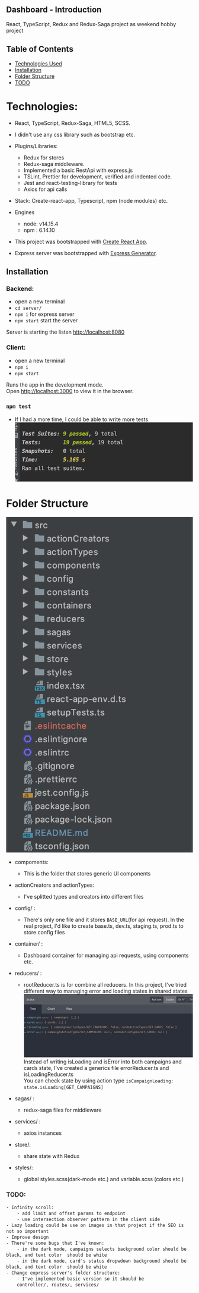 ## Dashboard - Introduction

React, TypeScript, Redux and Redux-Saga project as weekend hobby project

## Table of Contents
- [Technologies Used](#Technologies)
- [Installation](#installation)
- [Folder Structure](#folder-structure)
- [TODO](#todo)

# Technologies:

- React, TypeScript, Redux-Saga, HTML5, SCSS.
- I didn't use any css library such as bootstrap etc.
- Plugins/Libraries:
  - Redux for stores
  - Redux-saga middleware.
  - Implemented a basic RestApi with express.js
  - TSLint, Prettier for development, verified and indented code.
  - Jest and react-testing-library for tests
  - Axios for api calls
 
- Stack: Create-react-app, Typescript, npm (node modules) etc.
- Engines
    - node: v14.15.4
    - npm : 6.14.10

- This project was bootstrapped with [Create React App](https://github.com/facebook/create-react-app). 
- Express server was bootstrapped with [Express Generator](https://expressjs.com/en/starter/generator.html).

## Installation 

### Backend: 
- open a new terminal
- `cd server/`
- `npm i` for express server
- `npm start` start the server

Server is starting the listen [http://localhost:8080](http://localhost:8080)

### Client: 
- open a new terminal
- `npm i` 
- `npm start`


Runs the app in the development mode.\
Open [http://localhost:3000](http://localhost:3000) to view it in the browser.


### `npm test`
- If I had a more time, I could be able to write more tests
![image](screen-shots/tests.png)

# Folder Structure

![image](screen-shots/folder-structure.png)

- compoments:
    -  This is the folder that stores generic UI components
- actionCreators and actionTypes:
    - I've splitted types and creators into different files 
- config/ :
    - There's only one file and it stores `BASE_URL`(for api request).
     In the real project, I'd like to create base.ts, dev.ts, staging.ts, prod.ts to store config files 
- container/ :
    - Dashboard container for managing api requests, using components etc.
    
- reducers/ :
    - rootReducer.ts is for combine all reducers. In this project, I've tried different way to managing error
     and loading states in shared states <br>
     ![image](screen-shots/redux.png)
     Instead of writing isLoading and isError into both campaigns and cards state,
     I've created a generics file errorReducer.ts and isLoadingReducer.ts <br>
     You can check state by using action type
     `isCampaignLoading: state.isLoading[GET_CAMPAIGNS]`
- sagas/ : 
    - redux-saga files for middleware
- services/ : 
    - axios instances
 - store/: 
    - share state with Redux
 - styles/:
    - global styles.scss(dark-mode etc.) and variable.scss (colors etc.)
    

### TODO:
    - Infinity scroll:
        - add limit and offset params to endpoint
        - use intersection observer pattern in the client side
    - Lazy loading could be use on images in that project if the SEO is not so important
    - Improve design
    - There're some bugs that I've known:
        - in the dark mode, campaigns selects background color should be black, and text color  should be white
        - in the dark mode, card's status dropwdown background should be black, and text color  should be white
    - Change express server's folder structure:
        - I've implemented basic version so it should be 
        controller/, routes/, services/
